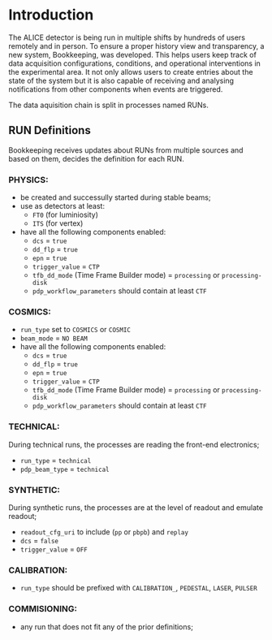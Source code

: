 # Introduction

The ALICE detector is being run in multiple shifts by hundreds of users remotely and in person. To ensure a proper history view and transparency, 
a new system, Bookkeeping, was developed. This helps users keep track of data acquisition configurations, conditions, and operational interventions 
in the experimental area. It not only allows users to create entries about the state of the system but it is also capable of receiving and analysing 
notifications from other components when events are triggered.

The data aquisition chain is split in processes named RUNs.

## RUN Definitions
Bookkeeping receives updates about RUNs from multiple sources and based on them, decides the definition for each RUN.

### PHYSICS:
- be created and successully started during stable beams;
- use as detectors at least:
    - `FT0` (for luminiosity)
    - `ITS` (for vertex)
- have all the following components enabled:
    - `dcs` = `true`
    - `dd_flp` = `true`
    - `epn` = `true`
    - `trigger_value` = `CTP`
    - `tfb_dd_mode` (Time Frame Builder mode) = `processing` or `processing-disk`
    - `pdp_workflow_parameters` should contain at least `CTF`

### COSMICS:
- `run_type` set to `COSMICS` or `COSMIC`
- `beam_mode` = `NO BEAM`
- have all the following components enabled:
    - `dcs` = `true`
    - `dd_flp` = `true`
    - `epn` = `true`
    - `trigger_value` = `CTP`
    - `tfb_dd_mode` (Time Frame Builder mode) = `processing` or `processing-disk`
    - `pdp_workflow_parameters` should contain at least `CTF`

### TECHNICAL:
During technical runs, the processes are reading the front-end electronics;
- `run_type` = `technical`
- `pdp_beam_type` = `technical`

### SYNTHETIC: 
During synthetic runs, the processes are at the level of readout and emulate readout;
- `readout_cfg_uri` to include (`pp` or `pbpb`) and `replay`
- `dcs` = `false`
- `trigger_value` = `OFF`

### CALIBRATION:
- `run_type` should be prefixed with `CALIBRATION_`, `PEDESTAL`, `LASER`, `PULSER`

### COMMISIONING:
- any run that does not fit any of the prior definitions;
